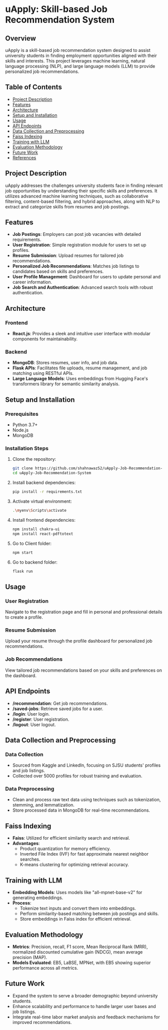 # uApply: Skill-based Job Recommendation System

## Overview
uApply is a skill-based job recommendation system designed to assist university students in finding employment opportunities aligned with their skills and interests. This project leverages machine learning, natural language processing (NLP), and large language models (LLM) to provide personalized job recommendations.

## Table of Contents
- [Project Description](#project-description)
- [Features](#features)
- [Architecture](#architecture)
- [Setup and Installation](#setup-and-installation)
- [Usage](#usage)
- [API Endpoints](#api-endpoints)
- [Data Collection and Preprocessing](#data-collection-and-preprocessing)
- [Faiss Indexing](#faiss-indexing)
- [Training with LLM](#training-with-llm)
- [Evaluation Methodology](#evaluation-methodology)
- [Future Work](#future-work)
- [References](#references)

## Project Description
uApply addresses the challenges university students face in finding relevant job opportunities by understanding their specific skills and preferences. It utilizes advanced machine learning techniques, such as collaborative filtering, content-based filtering, and hybrid approaches, along with NLP to extract and categorize skills from resumes and job postings.

## Features
- **Job Postings**: Employers can post job vacancies with detailed requirements.
- **User Registration**: Simple registration module for users to set up profiles.
- **Resume Submission**: Upload resumes for tailored job recommendations.
- **Personalized Job Recommendations**: Matches job listings to candidates based on skills and preferences.
- **User Profile Management**: Dashboard for users to update personal and career information.
- **Job Search and Authentication**: Advanced search tools with robust authentication.

## Architecture
### Frontend
- **React.js**: Provides a sleek and intuitive user interface with modular components for maintainability.

### Backend
- **MongoDB**: Stores resumes, user info, and job data.
- **Flask APIs**: Facilitates file uploads, resume management, and job matching using RESTful APIs.
- **Large Language Models**: Uses embeddings from Hugging Face's transformers library for semantic similarity analysis.

## Setup and Installation
### Prerequisites
- Python 3.7+
- Node.js
- MongoDB

### Installation Steps
1. Clone the repository:
   ```bash
   git clone https://github.com/shahnawaz52/uApply-Job-Recommendation-System.git
   cd uApply-Job-Recommendation-System
2. Install backend dependencies:
   ```bash
   pip install -r requirements.txt
3. Activate virtual environment:
   ```bash
   .\myenv\Scripts\activate
4. Install frontend dependencies:
   ```bash
   npm install chakra-ui
   npm install react-pdftotext
5. Go to Client folder:
   ```bash
   npm start
6. Go to backend folder:
   ```bash
   flask run


## Usage
### User Registration
Navigate to the registration page and fill in personal and professional details to create a profile.

### Resume Submission
Upload your resume through the profile dashboard for personalized job recommendations.

### Job Recommendations
View tailored job recommendations based on your skills and preferences on the dashboard.

## API Endpoints
- **/recommendation**: Get job recommendations.
- **/saved-jobs**: Retrieve saved jobs for a user.
- **/login**: User login.
- **/register**: User registration.
- **/logout**: User logout.

## Data Collection and Preprocessing
### Data Collection
- Sourced from Kaggle and LinkedIn, focusing on SJSU students' profiles and job listings.
- Collected over 5000 profiles for robust training and evaluation.

### Data Preprocessing
- Clean and process raw text data using techniques such as tokenization, stemming, and lemmatization.
- Store processed data in MongoDB for real-time recommendations.

## Faiss Indexing
- **Faiss**: Utilized for efficient similarity search and retrieval.
- **Advantages**:
  - Product quantization for memory efficiency.
  - Inverted File Index (IVF) for fast approximate nearest neighbor searches.
  - K-means clustering for optimizing retrieval accuracy.

## Training with LLM
- **Embedding Models**: Uses models like "all-mpnet-base-v2" for generating embeddings.
- **Process**:
  - Tokenize text inputs and convert them into embeddings.
  - Perform similarity-based matching between job postings and skills.
  - Store embeddings in Faiss index for efficient retrieval.

## Evaluation Methodology
- **Metrics**: Precision, recall, F1 score, Mean Reciprocal Rank (MRR), normalized discounted cumulative gain (NDCG), mean average precision (MAP).
- **Models Evaluated**: EB5, LaBSE, MPNet, with EB5 showing superior performance across all metrics.

## Future Work
- Expand the system to serve a broader demographic beyond university students.
- Enhance scalability and performance to handle larger user bases and job listings.
- Integrate real-time labor market analysis and feedback mechanisms for improved recommendations.
